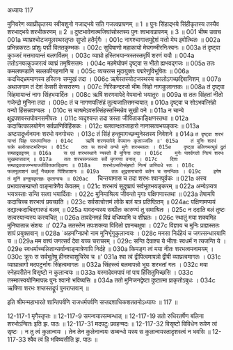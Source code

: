 अध्यायः 117

मुनिवरेण व्याघ्रीकृतस्य स्वीयशुनो गजाद्भये सति गजत्वप्रापणम् ॥ 1 ॥ पुनः सिंहाद्भये सिंहीकृतस्य तस्यैव शरभाद्भये शरभीकरणम् ॥ 2 ॥ दुष्टभावेनात्मजिघांसोस्तस्य पुनः श्वभावप्रापणम् ॥ 3 ॥
001	भीष्म उवाच 
001a	व्याघ्रश्चोटजमूलस्थस्तृप्तः सुप्तो हतैर्मृगैः ।
001c	नागश्चागात्तमुद्देशं मत्तो मेघ इवोत्थितः ॥
002a	प्रभिन्नकरटः प्रांशुः पद्मी विततकुम्भकः ।
002c	सुविषाणो महाकायो मेघगम्भीरनिःस्वनः ॥
003a	तं दृष्ट्वा कुञ्जरं मत्तमायान्तं बलगर्वितम् ।
003c	व्याघ्रो हस्तिभयान्त्रस्तस्तमृषिं शरणं ययौ ॥
004a	ततोऽनयत्कुञ्जरत्वं व्याघ्रं तमृषिसत्तमः ।
004c	महमेघोपमं दृष्ट्वा स भीतो ह्यभवद्गजः ॥
005a	ततः कमलषण्डानि सल्लकीगहनानि च ।
005c	व्यचरत्स मुदायुक्तः पद्मरेणुविभूषितः ॥
006a	कदचिद्भ्रममाणस्य हस्तिनः सम्मुखं तदा ।
006c	ऋषेस्तस्योटजस्थस्य कालोऽगच्छद्दिवानिशम् ॥
007a	अथाजगाम तं देशं केसरी केसरारुणः ।
007c	गिरिकन्दरजो भीमः सिंहो नागकुलान्तकः ॥
008a	तं दृष्ट्वा सिंहमायान्तं नागः सिंहभयार्दितः ।
008c	ऋषिं शरणमापेदे वेपमानो भयातुरः ॥
009a	स ततः सिंहतां नीतो गजेन्द्रो मुनिना तदा ।
009c	तं च नागणयत्सिंहं तुल्यजातिसमन्वयात् ॥
010a	दृष्ट्वा च सोऽभवत्सिंहो वन्यो हिंसन्नवाग्बलः ।
010c	स चाश्रमेऽवसत्सिंहस्तस्मिन्नेव सुखी वने ॥
011a	न चान्ये क्षुद्रपशवस्तपोवनसमीपतः ।
011c	व्यदृश्यन्त तदा त्रस्ता जीविताकाङ्क्षिणस्तथा ॥
012a	कदाचित्कालयोगेन सर्वप्राणिविहिंसकः ।
012c	बलवान्क्षतजाहारो नानासत्वभयङ्करः ॥
013a	अष्टपादूर्ध्वनयनः शरभो वनगोचरः ।
013c	तं सिंहं हन्तुमागच्छन्मुनेस्तस्य निवेशने ॥
014a	`तं दृष्ट्वा शरभं यान्तं सिंहः परभयान्वितः ।
014c	ऋषिं शरणमापेदे वेपमानः कृताञ्जलिः ॥'
015a	तं मुनिः शरभं चक्रे बलोत्कटमरिन्दम ।
015c	ततः स शरभो वन्यो मुनेः शरभमग्रतः ।
015e	दृष्ट्वा बलिनमत्युग्रं द्रुतं सम्प्राद्रवद्वनम् ॥
016a	स एवं शरभस्थाने न्यस्तो वै मुनिना तदा ।
016c	मुनेः पार्श्वगतो नित्यं शरभः सुखमाप्तवान् ॥
017a	ततः शरभसन्त्रस्ताः सर्वे मृगगणा वनात् ।
017c	दिशः सम्प्राद्रवन्राजन्भयाज्जीवितकाङ्क्षिणः ॥
018a	शरभोऽप्यतिसंहृष्टो नित्यं प्राणिवधे रतः ।
018c	फलमूलाशनं कर्तुं नैच्छत्स पिशिताशनः ॥
019a	ततः क्षुद्रसमाचारो बलेन च समन्वितः ।
019c	इयेष तं मुनिं हन्तुमकृतज्ञः कृतान्वयः ॥
020ac	`चिन्तयामास च तदा शरभः श्वानपूर्वकः ॥
021a	अस्य प्रभावात्सम्प्राप्तो वाङ्मात्रेणैव केवलम् ।
021c	शरभत्वं सुदुष्प्रापं सर्वभूतभयङ्करम् ॥
022a	अन्येऽप्यत्र भयत्रस्ताः सन्ति सत्वा भयार्दिताः ।
022c	मुनिमाश्रित्य जीवन्तो मृगाः पक्षिगणास्तथा ॥
023a	तेषामपि कदाचिच्च शरभत्वं प्रयच्छति ।
023c	सर्वसत्वोत्तमं लोके बलं यत्र प्रतिष्ठितम् ॥
024ac	पक्षिणामप्ययं दद्यात्कदाचिद्गारुडं बलम् ॥
025a	यावदन्यस्य सम्प्रीतः कारुण्यं तु समाश्रितः ।
025c	न ददाति बलं तुष्टः सत्वस्यान्यस्य कस्यचित् ॥
026a	तावदेनमहं विप्रं वधिष्यामि च शीघ्रतः ।
026c	स्थातुं मया शक्यमिह मुनिघातान्न संशयः ॥'
027a	ततस्तेन तपःशक्त्या विदितो ज्ञानचक्षुषा ।
027c	विज्ञाय च मुनिः प्राज्ञस्ततः शापं प्रयुक्तवान् ॥
028a	`अहमग्निप्रभो नाम मुनिर्भृगुकुलान्वयः ।
028c	मनसा निर्दहेयं च जगत्सन्धारयामि च ॥
029a	मम वश्यं जगत्सर्वं देवा यच्च चराचरम् ।
029c	सन्ति देवाश्च ये भीताः स्वधर्मं न त्यजन्ति ये ।
029e	स्वधर्माच्चलितान्सर्वान्वाङ्मात्रेणापि निर्दहे ॥
030a	किमङ्ग त्वं मया नीतः शरभत्वमनामयम् ।
030c	क्रूरः स सर्वभूतेषु हीनश्चाशुचिरेव च ॥'
031a	श्वा त्वं द्वीपित्वमापन्नो द्वीपी व्याघ्रत्वमागतः ।
031c	व्याघ्रान्नागो मदपटुर्नागः सिंहत्वमागतः ॥
032a	सिंहस्त्वं बलमापन्नो भूयः शरभतां गतः ।
032c	मया स्नेहपरीतेन विसृष्टो न कुलान्वयः ॥
033a	यस्मादेवमपापं मां पाप हिंसितुमिच्छसि ।
033c	तस्मात्स्वयोनिमापन्नः पुनः श्वानो भविष्यसि ॥
034a	ततो मुनिजनद्वेष्टा दुष्टात्मा प्राकृतोऽबुधः ।
034c	ऋषिणा शरभः शप्तस्तद्रूपं पुनराप्तवान् ॥ 

इति श्रीमन्महाभारते शान्तिपर्वणि राजधर्मपर्वणि सप्तदशाधिकशततमोऽध्यायः ॥ 117 ॥

12-117-1 मृगैस्तृप्तः ॥ 12-117-9 समन्वयात्सम्बन्धात् ॥ 12-117-19 ततो रुधिरतर्षेण बलिना शरभोऽन्वितः इति झ. पाठः ॥ 12-117-31 मदपटुः प्रवहन्मदः ॥ 12-117-32 विसृष्टो विविधेन रूपेण त्वं सृष्टः । न तु त्वं कुलान्वयः । तेन तेन कुलेनान्वयः सम्बन्धो यस्य स कुलान्वयस्तादृशस्त्वं न भवसि ॥ 12-117-33 श्वैव त्वं हि भविष्यसीति झ. पाठः ॥
